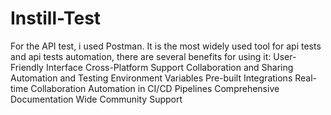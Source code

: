 # Instill-Test
For the API test, i used Postman. It is the most widely used tool for api tests and api tests automation, there are several benefits for using it: 
User-Friendly Interface
Cross-Platform Support
Collaboration and Sharing
Automation and Testing
Environment Variables
Pre-built Integrations
Real-time Collaboration
Automation in CI/CD Pipelines
Comprehensive Documentation
Wide Community Support

